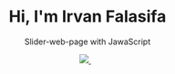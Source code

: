 <h1 align='center'>
  Hi, I'm Irvan Falasifa
</h1>

<p align='center'>
  Slider-web-page with JawaScript
</p>

<p align='center'>
 <a href='mailto:irvan.falasfia@gmail.com'> 
  <img src="https://img.shields.io/badge/mail%20box-EA4335?style=for-the-badge&logo=Gmail&logoColor=white" /> 
 </a>&nbsp;&nbsp;
  
</p>

